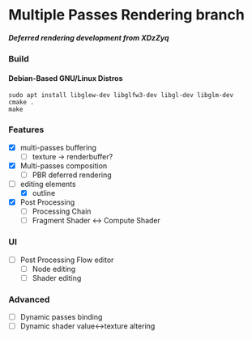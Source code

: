 # Multiple Passes Rendering branch

##### Deferred rendering development from XDzZyq

### Build

#### Debian-Based GNU/Linux Distros

```
sudo apt install libglew-dev libglfw3-dev libgl-dev libglm-dev
cmake .
make
```

### Features
 - [x] multi-passes buffering
	- [ ] texture -> renderbuffer?
 - [x] Multi-passes composition
	- [ ] PBR deferred rendering
 - [ ] editing elements
	- [x] outline

 - [x] Post Processing
	- [ ] Processing Chain
	- [ ] Fragment Shader <-> Compute Shader

### UI
 - [ ] Post Processing Flow editor
	- [ ] Node editing
	- [ ] Shader editing
  
### Advanced

 - [ ] Dynamic passes binding
 - [ ] Dynamic shader value<->texture altering
